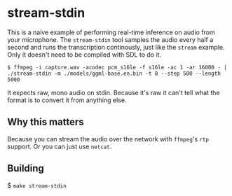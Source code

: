 # stream-stdin

This is a naive example of performing real-time inference on audio
from your microphone.  The `stream-stdin` tool samples the audio every
half a second and runs the transcription continously, just like the
`stream` example.  Only it doesn't need to be compiled with SDL to do
it.

```shell
$ ffmpeg -i capture.wav -acodec pcm_s16le -f s16le -ac 1 -ar 16000 - | ./stream-stdin -m ./models/ggml-base.en.bin -t 8 --step 500 --length 5000
```

It expects raw, mono audio on stdin.  Because it's raw it can't tell
what the format is to convert it from anything else.

## Why this matters

Because you can stream the audio over the network with `ffmpeg`'s
`rtp` support.  Or you can just use `netcat`.

## Building

$ `make stream-stdin`
